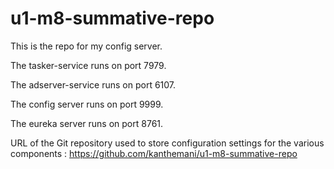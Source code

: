 # u1-m8-summative-repo

This is the repo for my config server.


The tasker-service runs on port 7979.

The adserver-service runs on port 6107.

The config server runs on port 9999.

The eureka server runs on port 8761.

URL of the Git repository used to store configuration settings for the various components : https://github.com/kanthemani/u1-m8-summative-repo
